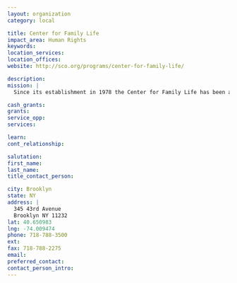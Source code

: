 ```yaml
---
layout: organization
category: local

title: Center for Family Life
impact_area: Human Rights
keywords: 
location_services: 
location_offices: 
website: http://sco.org/programs/center-for-family-life/

description: 
mission: |
  Since its establishment in 1978 the Center for Family Life has been an integral source of assistance to immigrant families in Sunset Park, Brooklyn, a community struggling with poverty, unemployment, health issues, drug-related problems, youth gang activity, a housing shortage, and oversubscribed schools

cash_grants: 
grants: 
service_opp: 
services: 

learn: 
cont_relationship: 

salutation: 
first_name: 
last_name: 
title_contact_person: 

city: Brooklyn
state: NY
address: |
  345 43rd Avenue     
  Brooklyn NY 11232
lat: 40.650983
lng: -74.009474
phone: 718-788-3500
ext: 
fax: 718-788-2275
email: 
preferred_contact: 
contact_person_intro: 
---
```

